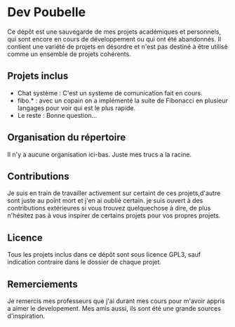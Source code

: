 # Dev Poubelle

Ce dépôt est une sauvegarde de mes projets académiques et personnels, qui sont encore en cours de développement ou qui ont été abandonnés.
Il contient une variété de projets en désordre et n'est pas destiné à être utilisé comme un ensemble de projets cohérents.

## Projets inclus

* Chat système : C'est un systeme de comunication fait en cours. 
* fibo.* : avec un copain on a implémenté la suite de Fibonacci en plusieur langages pour voir qui est le plus rapide. 
* Le reste : Bonne question...

## Organisation du répertoire

Il n'y a aucune organisation ici-bas. Juste mes trucs a la racine. 

## Contributions

Je  suis en train de travailler activement sur certaint de ces projets,d'autre sont juste au point mort et j'en ai oublié certain.
je suis ouvert à des contributions extérieures si vous trouvez quelquechose à dire, de plus n'hésitez pas à vous inspirer de certains projets pour vos propres projets.

## Licence

Tous les projets inclus dans ce dépôt sont sous licence GPL3, sauf indication contraire dans le dossier de chaque projet.

## Remerciements

Je remercis mes professeurs que j'ai durant mes cours pour m'avoir appris a aimer le developement. Mes amis aussi, ils sont été une grande sources d'inspiration. 

